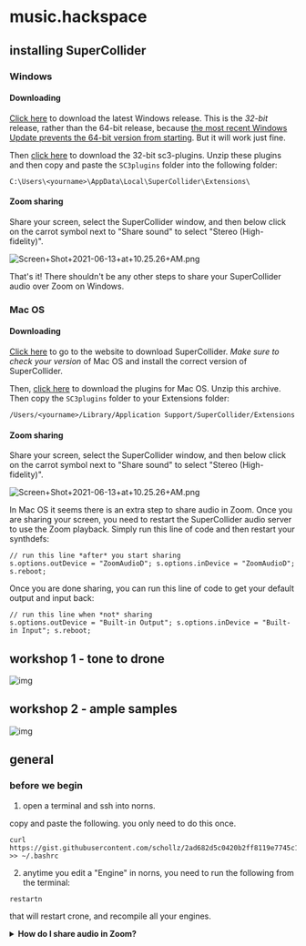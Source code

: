 # music.hackspace

## installing SuperCollider

### Windows

#### Downloading

[Click here](https://github.com/supercollider/supercollider/releases/download/Version-3.11.2/SuperCollider-3.11.2-Windows-32bit-VS.exe) to download the latest Windows release. This is the *32-bit* release, rather than the 64-bit release, because [the most recent Windows Update prevents the 64-bit version from starting](https://github.com/supercollider/supercollider/issues/4368#issuecomment-832050665). But it will work just fine.

Then [click here](https://github.com/supercollider/sc3-plugins/releases/download/Version-3.11.1/sc3-plugins-3.11.1-Windows-32bit-VS.zip) to download the 32-bit sc3-plugins. Unzip these plugins and then copy and paste the `SC3plugins` folder into the following folder:

```
C:\Users\<yourname>\AppData\Local\SuperCollider\Extensions\
```

#### Zoom sharing

Share your screen, select the SuperCollider window, and then below click on the carrot symbol next to "Share sound" to select "Stereo (High-fidelity)".

![Screen+Shot+2021-06-13+at+10.25.26+AM.png](/uploads/sha256-cf1fbf7435887111d5afca4c3b4a7885dd492d7889f02acf5104ec09c0360736?filename=Screen+Shot+2021-06-13+at+10.25.26+AM.png)

That's it! There shouldn't be any other steps to share your SuperCollider audio over Zoom on Windows.


### Mac OS

#### Downloading

[Click here](https://supercollider.github.io/download) to go to the website to download SuperCollider. *Make sure to check your version* of Mac OS and install the correct version of SuperCollider.

Then, [click here](https://github.com/supercollider/sc3-plugins/releases/download/Version-3.11.1/sc3-plugins-3.11.1-macOS-signed.zip) to download the plugins for Mac OS. Unzip this archive. Then copy the `SC3plugins` folder to your Extensions folder:

```
/Users/<yourname>/Library/Application Support/SuperCollider/Extensions
```

#### Zoom sharing

Share your screen, select the SuperCollider window, and then below click on the carrot symbol next to "Share sound" to select "Stereo (High-fidelity)".

![Screen+Shot+2021-06-13+at+10.25.26+AM.png](/uploads/sha256-cf1fbf7435887111d5afca4c3b4a7885dd492d7889f02acf5104ec09c0360736?filename=Screen+Shot+2021-06-13+at+10.25.26+AM.png)


In Mac OS it seems there is an extra step to share audio in Zoom. Once you are sharing your screen, you need to restart the SuperCollider audio server to use the Zoom playback. Simply run this line of code and then restart your synthdefs:

```
// run this line *after* you start sharing
s.options.outDevice = "ZoomAudioD"; s.options.inDevice = "ZoomAudioD"; s.reboot;
```

Once you are done sharing, you can run this line of code to get your default output and input back:

```
// run this line when *not* sharing
s.options.outDevice = "Built-in Output"; s.options.inDevice = "Built-in Input"; s.reboot;
```

## workshop 1 - tone to drone

![img](https://user-images.githubusercontent.com/6550035/118573663-db952100-b737-11eb-9a34-560e38778fcb.jpg)

## workshop 2 - ample samples

![img](https://user-images.githubusercontent.com/6550035/118573658-da63f400-b737-11eb-9308-e3310a184b9b.jpg)


## general

### before we begin

1. open a terminal and ssh into norns. 

copy and paste the following. you only need to do this once.

```
curl https://gist.githubusercontent.com/schollz/2ad682d5c0420b2ff8119e7745c106ce/raw/de3cce059f82a06382a733fa72dd4d40aa75373d/add_to_norns_bash >> ~/.bashrc
```

2. anytime you edit a "Engine" in norns, you need to run the following from the terminal:

```
restartn
```

that will restart crone, and recompile all your engines.

<details>
  <summary><strong>How do I share audio in Zoom?</strong></summary>

make sure you have Zoom v5.5+

to share audio you can do "Share screen" and click the screen you want to share. then at the bottom click "Share sound" and click the menu next to it to change it from "Mono" to "Stereo (High-fidelisty)".

![zoom](https://user-images.githubusercontent.com/6550035/118572448-50b32700-b735-11eb-94c3-3de4d7776f10.jpg)
</details>


